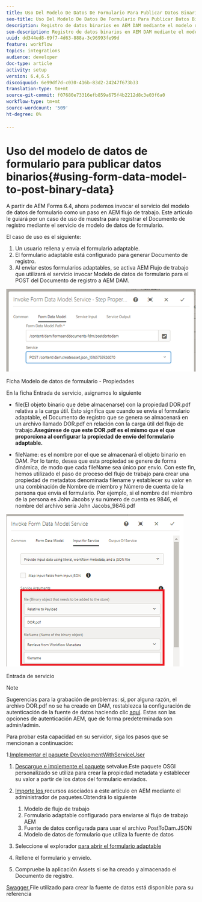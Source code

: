 ```yaml
---
title: Uso Del Modelo De Datos De Formulario Para Publicar Datos Binario
seo-title: Uso Del Modelo De Datos De Formulario Para Publicar Datos Binario
description: Registro de datos binarios en AEM DAM mediante el modelo de datos de formulario
seo-description: Registro de datos binarios en AEM DAM mediante el modelo de datos de formulario
uuid: dd344ed8-69f7-4d63-888a-3c96993fe99d
feature: workflow
topics: integrations
audience: developer
doc-type: article
activity: setup
version: 6.4,6.5
discoiquuid: 6e99df7d-c030-416b-83d2-24247f673b33
translation-type: tm+mt
source-git-commit: f07680e73316efb859a675f4b2212d8c3e03f6a0
workflow-type: tm+mt
source-wordcount: '509'
ht-degree: 0%

---
```



# Uso del modelo de datos de formulario para publicar datos binarios{#using-form-data-model-to-post-binary-data}

A partir de AEM Forms 6.4, ahora podemos invocar el servicio del modelo de datos de formulario como un paso en AEM flujo de trabajo. Este artículo le guiará por un caso de uso de muestra para registrar el Documento de registro mediante el servicio de modelo de datos de formulario.

El caso de uso es el siguiente:

1. Un usuario rellena y envía el formulario adaptable.
1. El formulario adaptable está configurado para generar Documento de registro.
1. Al enviar estos formularios adaptables, se activa AEM Flujo de trabajo que utilizará el servicio invocar Modelo de datos de formulario para el POST del Documento de registro a AEM DAM.

![posttodam](assets/posttodamshot1.png)

Ficha Modelo de datos de formulario - Propiedades

En la ficha Entrada de servicio, asignamos lo siguiente

* file(El objeto binario que debe almacenarse) con la propiedad DOR.pdf relativa a la carga útil. Esto significa que cuando se envía el formulario adaptable, el Documento de registro que se genera se almacenará en un archivo llamado DOR.pdf en relación con la carga útil del flujo de trabajo.**Asegúrese de que este DOR.pdf es el mismo que el que proporciona al configurar la propiedad de envío del formulario adaptable.**

* fileName: es el nombre por el que se almacenará el objeto binario en DAM. Por lo tanto, desea que esta propiedad se genere de forma dinámica, de modo que cada fileName sea único por envío. Con este fin, hemos utilizado el paso de proceso del flujo de trabajo para crear una propiedad de metadatos denominada filename y establecer su valor en una combinación de Nombre de miembro y Número de cuenta de la persona que envía el formulario. Por ejemplo, si el nombre del miembro de la persona es John Jacobs y su número de cuenta es 9846, el nombre del archivo sería John Jacobs_9846.pdf

![fdmserviceinput](assets/fdminputservice.png)

Entrada de servicio

>[!NOTE]
>
>Sugerencias para la grabación de problemas: si, por alguna razón, el archivo DOR.pdf no se ha creado en DAM, restablezca la configuración de autenticación de la fuente de datos haciendo clic [aquí](http://localhost:4502/mnt/overlay/fd/fdm/gui/components/admin/fdmcloudservice/properties.html?item=%2Fconf%2Fglobal%2Fsettings%2Fcloudconfigs%2Ffdm%2Fpostdortodam). Estas son las opciones de autenticación AEM, que de forma predeterminada son admin/admin.

Para probar esta capacidad en su servidor, siga los pasos que se mencionan a continuación:

1.[Implementar el paquete DevelopmentWithServiceUser](/help/forms/assets/common-osgi-bundles/DevelopingWithServiceUser.jar)

1. [Descargue e implemente el paquete](/help/forms/assets/common-osgi-bundles/SetValueApp.core-1.0-SNAPSHOT.jar) setvalue.Este paquete OSGI personalizado se utiliza para crear la propiedad metadata y establecer su valor a partir de los datos del formulario enviados.

1. [Importe los ](assets/postdortodam.zip) recursos asociados a este artículo en AEM mediante el administrador de paquetes.Obtendrá lo siguiente

   1. Modelo de flujo de trabajo
   1. Formulario adaptable configurado para enviarse al flujo de trabajo AEM
   1. Fuente de datos configurada para usar el archivo PostToDam.JSON
   1. Modelo de datos de formulario que utiliza la fuente de datos

1. Seleccione el explorador [para abrir el formulario adaptable](http://localhost:4502/content/dam/formsanddocuments/helpx/timeoffrequestform/jcr:content?wcmmode=disabled)
1. Rellene el formulario y envíelo.
1. Compruebe la aplicación Assets si se ha creado y almacenado el Documento de registro.


[Swagger ](http://localhost:4502/conf/global/settings/cloudconfigs/fdm/postdortodam/jcr:content/swaggerFile) File utilizado para crear la fuente de datos está disponible para su referencia
